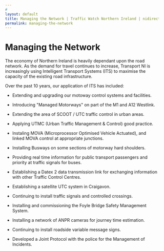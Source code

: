 ```yaml
---
# 
layout: default
title: Managing the Network | Traffic Watch Northern Ireland | nidirect
permalink: managing-the-network
---
```


# Managing the Network

The economy of Northern Ireland is heavily dependant upon the road network. As the demand for travel continues to increase, Transport NI is increasingly using Intelligent Transport Systems (ITS) to maximise the capacity of the existing road infrastructure.

	
Over the past 10 years, our application of ITS has included:

* Extending and upgrading our motoway control systems and facilities.
* Introducing "Managed Motorways" on part of the M1 and A12 Westlink.
* Extending the area of SCOOT / UTC traffic control in urban areas.
* Applying UTMC (Urban Traffic Management & Control) good practice.
* Instaling MOVA (Microprocessor Optimised Vehicle Actuated), and linked MOVA control at appropriate junctions.
	
* Installing Busways on some sections of motorway hard shoulders.
* Providing real time information for public transport passengers and priority at traffic signals for buses.
* Establishing a Datex 2 data transmission link for exchanging information with other Traffic Control Centres.
* Establishing a satellite UTC system in Craigavon.
	
* Continuing to install traffic signals and controlled crossings.
* Installing and commissioning the Foyle Bridge Safety Management System.
* Installing a network of ANPR cameras for journey time estimation.
* Continuing to install roadside variable message signs.
* Developed a Joint Protocol with the police for the Management of Incidents.